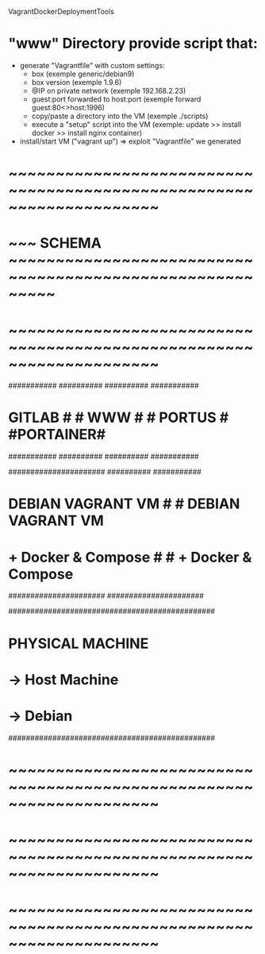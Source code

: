 VagrantDockerDeploymentTools

# "www" Directory provide script that:
  - generate "Vagrantfile" with custom settings:
    - box (exemple generic/debian9)
    - box version (exemple 1.9.6)
    - @IP on private network (exemple 192.168.2.23)
    - guest:port forwarded to host:port (exemple forward guest:80<<to>>host:1996)
    - copy/paste a directory into the VM (exemple ./scripts)
    - execute a "setup" script into the VM (exemple: update >> install docker >> install nginx container)
  - install/start VM ("vagrant up") => exploit "Vagrantfile" we generated

# ~~~~~~~~~~~~~~~~~~~~~~~~~~~~~~~~~~~~~~~~~~~~~~~~~~~~~~~~~~~~~~~~~~~~
# ~~~ SCHEMA ~~~~~~~~~~~~~~~~~~~~~~~~~~~~~~~~~~~~~~~~~~~~~~~~~~~~~~~~~
# ~~~~~~~~~~~~~~~~~~~~~~~~~~~~~~~~~~~~~~~~~~~~~~~~~~~~~~~~~~~~~~~~~~~~

 ########### ##########   ########## ###########
 # GITLAB  # #  WWW   #   # PORTUS # #PORTAINER#
 ########### ##########   ########## ###########

 ######################   ########## ###########
 # DEBIAN VAGRANT VM  #   # DEBIAN VAGRANT VM  #
 # + Docker & Compose #   # + Docker & Compose #
 ######################   ######################

 ###############################################
 #		PHYSICAL MACHINE               #
 #		 -> Host Machine               #
 #		   -> Debian                   #
 ###############################################

# ~~~~~~~~~~~~~~~~~~~~~~~~~~~~~~~~~~~~~~~~~~~~~~~~~~~~~~~~~~~~~~~~~~~~
# ~~~~~~~~~~~~~~~~~~~~~~~~~~~~~~~~~~~~~~~~~~~~~~~~~~~~~~~~~~~~~~~~~~~~
# ~~~~~~~~~~~~~~~~~~~~~~~~~~~~~~~~~~~~~~~~~~~~~~~~~~~~~~~~~~~~~~~~~~~~
